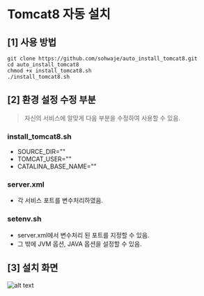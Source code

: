 # Tomcat8 자동 설치

## [1] 사용 방법
```
git clone https://github.com/sohwaje/auto_install_tomcat8.git
cd auto_install_tomcat8
chmod +x install_tomcat8.sh
./install_tomcat8.sh
```
## [2] 환경 설정 수정 부분
> 자신의 서비스에 알맞게 다음 부분을 수정하여 사용할 수 있음.

### install_tomcat8.sh
- SOURCE_DIR=""
- TOMCAT_USER=""
- CATALINA_BASE_NAME=""

### server.xml
- 각 서비스 포트를 변수처리하였음.

### setenv.sh
- server.xml에서 변수처리 된 포트를 지정할 수 있음.
- 그 밖에 JVM 옵션, JAVA 옵션을 설정할 수 있음.

## [3] 설치 화면
![alt text](../readme-img/install.JPG)
